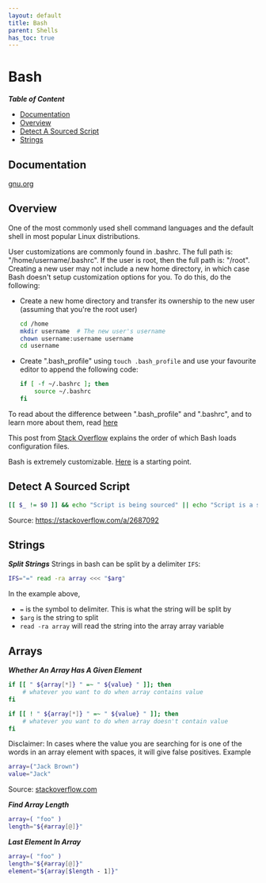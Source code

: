 ```yaml
---
layout: default
title: Bash
parent: Shells
has_toc: true
---
```


# Bash

***Table of Content***
  - [Documentation](#documentation)
  - [Overview](#overview)
  - [Detect A Sourced Script](#detect-a-sourced-script)
  - [Strings](#strings)

## Documentation
[gnu.org](https://www.gnu.org/software/bash/manual/bash.pdf)

## Overview
One of the most commonly used shell command languages and the default shell in most popular Linux distributions.

User customizations are commonly found in .bashrc. The full path is: "/home/username/.bashrc". If the user is root, then the full path is: "/root". Creating a new user may not include a new home directory, in which case Bash doesn't setup customization options for you. To do this, do the following:
- Create a new home directory and transfer its ownership to the new user (assuming that you're the root user)
  ```sh
  cd /home
  mkdir username  # The new user's username
  chown username:username username
  cd username
  ```
- Create ".bash_profile" using `touch .bash_profile` and use your favourite editor to append the following code:
  ```sh
  if [ -f ~/.bashrc ]; then
      source ~/.bashrc
  fi
  ```

To read about the difference between ".bash_profile" and ".bashrc", and to learn more about them, read [here](https://linuxize.com/post/bashrc-vs-bash-profile/)

This post from [Stack Overflow](https://stackoverflow.com/questions/9953005/should-the-bashrc-in-the-home-directory-load-automatically/9954208#9954208) explains the order of which Bash loads configuration files.

Bash is extremely customizable. [Here](https://github.com/asiangoldfish/configspack/blob/main/bashrc) is a starting point.

## Detect A Sourced Script
```sh
[[ $_ != $0 ]] && echo "Script is being sourced" || echo "Script is a subshell"
```

Source: https://stackoverflow.com/a/2687092

## Strings
***Split Strings***
Strings in bash can be split by a delimiter `IFS`:

```sh
IFS="=" read -ra array <<< "$arg"
```

In the example above,

- `=` is the symbol to delimiter. This is what the string will be split by
- `$arg` is the string to split
- `read -ra array` will read the string into the array array variable

## Arrays
***Whether An Array Has A Given Element***

```sh
if [[ " ${array[*]} " =~ " ${value} " ]]; then
    # whatever you want to do when array contains value
fi

if [[ ! " ${array[*]} " =~ " ${value} " ]]; then
    # whatever you want to do when array doesn't contain value
fi
```

Disclaimer: In cases where the value you are searching for is one of the words in an array element with spaces, it will give false positives. Example
```sh
array=("Jack Brown")
value="Jack"
```
Source: [stackoverflow.com](https://stackoverflow.com/a/15394738)

***Find Array Length***

```sh
array=( "foo" )
length="${#array[@]}"
```

***Last Element In Array***
```sh
array=( "foo" )
length="${#array[@]}"
element="${array[$length - 1]}"
```